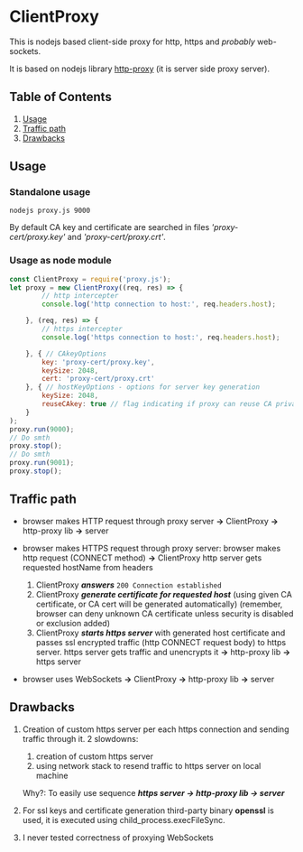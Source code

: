 # ClientProxy

This is nodejs based client-side proxy for http, https and *probably* web-sockets.

It is based on nodejs library [http-proxy](https://www.npmjs.com/package/http-proxy) (it is server side proxy server).

## Table of Contents

1. [Usage](#usage)
1. [Traffic path](#traffic-path)
1. [Drawbacks](#drawbacks)

## Usage

### Standalone usage

```
nodejs proxy.js 9000
```

By default CA key and certificate are searched in files *'proxy-cert/proxy.key'* and *'proxy-cert/proxy.crt'*.

### Usage as node module

``` JavaScript
const ClientProxy = require('proxy.js');
let proxy = new ClientProxy((req, res) => {
        // http intercepter
        console.log('http connection to host:', req.headers.host);

    }, (req, res) => {
        // https intercepter
        console.log('https connection to host:', req.headers.host);

    }, { // CAkeyOptions
        key: 'proxy-cert/proxy.key',
        keySize: 2048,
        cert: 'proxy-cert/proxy.crt'
    }, { // hostKeyOptions - options for server key generation
        keySize: 2048,
        reuseCAkey: true // flag indicating if proxy can reuse CA private key as server key
    }
);
proxy.run(9000);
// Do smth
proxy.stop();
// Do smth
proxy.run(9001);
proxy.stop();
```

## Traffic path

* browser makes HTTP request through proxy server **->** ClientProxy **->** http-proxy lib **->** server

* browser makes HTTPS request through proxy server:
    browser makes http request (CONNECT method) **->** ClientProxy http server gets requested hostName from headers
    1. ClientProxy ***answers*** `200 Connection established`
    1. ClientProxy ***generate certificate for requested host*** (using given CA certificate, or CA cert will be generated automatically)
        (remember, browser can deny unknown CA certificate unless security is disabled or exclusion added)
    1. ClientProxy ***starts https server*** with generated host certificate and passes ssl encrypted traffic (http CONNECT request body) to https server.
    https server gets traffic and unencrypts it **->** http-proxy lib **->** https server

* browser uses WebSockets **->** ClientProxy **->** http-proxy lib **->** server

## Drawbacks

1. Creation of custom https server per each https connection and sending traffic through it. 2 slowdowns:
    
    1. creation of custom https server
    2. using network stack to resend traffic to https server on local machine

    Why?: To easily use sequence ***https server **->** http-proxy lib **->** server***

1. For ssl keys and certificate generation third-party binary **openssl** is used, it is executed using child_process.execFileSync.

1. I never tested correctness of proxying WebSockets
